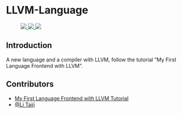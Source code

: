 # LLVM-Language

<figure class="third">

<a href="https://github.com/TaichiLi/LLVM-Language">
    <img src="https://img.shields.io/badge/Build-Passed-success.svg"/>
</a>

<a href="https://github.com/TaichiLi/LLVM-Language">
    <img src="https://img.shields.io/badge/LLVM-9.0.0-important.svg"/>
</a>

<a href="https://github.com/TaichiLi/LLVM-Language">
    <img src="https://img.shields.io/badge/Clang-9.0.0-critical.svg"/>
</a>

</figure>

## Introduction

A new language and a compiler with LLVM, follow the tutorial “My First Language Frontend with LLVM”.

## Contributors

- [My First Language Frontend with LLVM Tutorial](http://llvm.org/docs/tutorial/MyFirstLanguageFrontend/index.html)
- [@Li Taiji](https://github.com/TaichiLi)